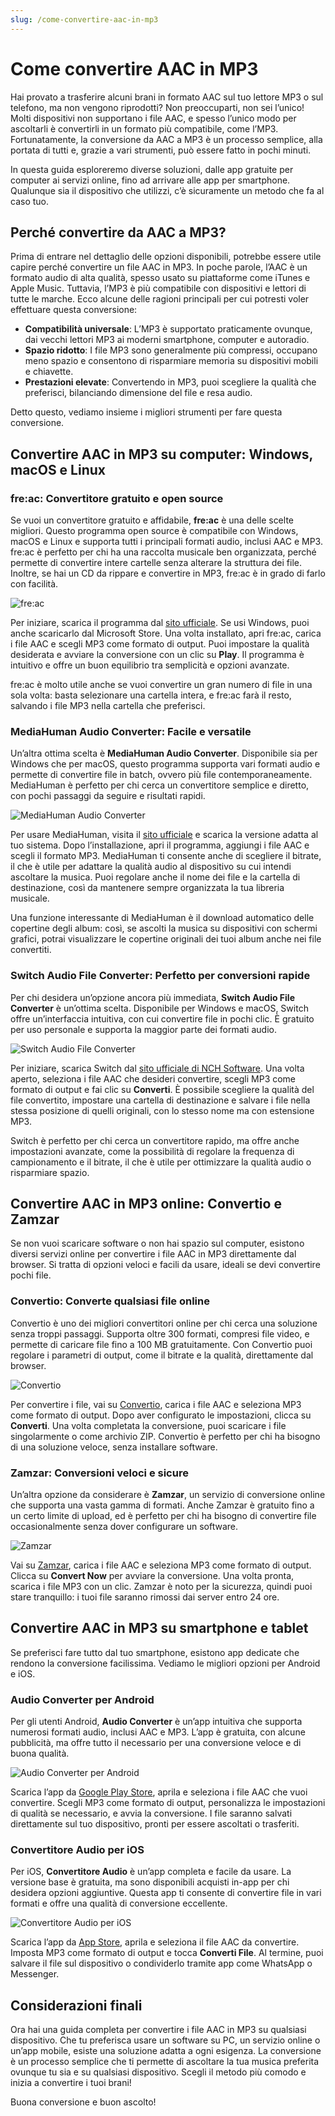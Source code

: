 ```yaml
---
slug: /come-convertire-aac-in-mp3
---
```


# Come convertire AAC in MP3

Hai provato a trasferire alcuni brani in formato AAC sul tuo lettore MP3 o sul telefono, ma non vengono riprodotti? Non preoccuparti, non sei l’unico! Molti dispositivi non supportano i file AAC, e spesso l’unico modo per ascoltarli è convertirli in un formato più compatibile, come l’MP3. Fortunatamente, la conversione da AAC a MP3 è un processo semplice, alla portata di tutti e, grazie a vari strumenti, può essere fatto in pochi minuti.

In questa guida esploreremo diverse soluzioni, dalle app gratuite per computer ai servizi online, fino ad arrivare alle app per smartphone. Qualunque sia il dispositivo che utilizzi, c’è sicuramente un metodo che fa al caso tuo.

## Perché convertire da AAC a MP3?

Prima di entrare nel dettaglio delle opzioni disponibili, potrebbe essere utile capire perché convertire un file AAC in MP3. In poche parole, l’AAC è un formato audio di alta qualità, spesso usato su piattaforme come iTunes e Apple Music. Tuttavia, l’MP3 è più compatibile con dispositivi e lettori di tutte le marche. Ecco alcune delle ragioni principali per cui potresti voler effettuare questa conversione:

- **Compatibilità universale**: L’MP3 è supportato praticamente ovunque, dai vecchi lettori MP3 ai moderni smartphone, computer e autoradio.
- **Spazio ridotto**: I file MP3 sono generalmente più compressi, occupano meno spazio e consentono di risparmiare memoria su dispositivi mobili e chiavette.
- **Prestazioni elevate**: Convertendo in MP3, puoi scegliere la qualità che preferisci, bilanciando dimensione del file e resa audio.
  
Detto questo, vediamo insieme i migliori strumenti per fare questa conversione.

## Convertire AAC in MP3 su computer: Windows, macOS e Linux

### fre:ac: Convertitore gratuito e open source

Se vuoi un convertitore gratuito e affidabile, **fre:ac** è una delle scelte migliori. Questo programma open source è compatibile con Windows, macOS e Linux e supporta tutti i principali formati audio, inclusi AAC e MP3. fre:ac è perfetto per chi ha una raccolta musicale ben organizzata, perché permette di convertire intere cartelle senza alterare la struttura dei file. Inoltre, se hai un CD da rippare e convertire in MP3, fre:ac è in grado di farlo con facilità.

![fre:ac](/guide-img/output/a448edf.jpg)

Per iniziare, scarica il programma dal [sito ufficiale](http://www.freac.org/). Se usi Windows, puoi anche scaricarlo dal Microsoft Store. Una volta installato, apri fre:ac, carica i file AAC e scegli MP3 come formato di output. Puoi impostare la qualità desiderata e avviare la conversione con un clic su **Play**. Il programma è intuitivo e offre un buon equilibrio tra semplicità e opzioni avanzate.

fre:ac è molto utile anche se vuoi convertire un gran numero di file in una sola volta: basta selezionare una cartella intera, e fre:ac farà il resto, salvando i file MP3 nella cartella che preferisci.

### MediaHuman Audio Converter: Facile e versatile

Un’altra ottima scelta è **MediaHuman Audio Converter**. Disponibile sia per Windows che per macOS, questo programma supporta vari formati audio e permette di convertire file in batch, ovvero più file contemporaneamente. MediaHuman è perfetto per chi cerca un convertitore semplice e diretto, con pochi passaggi da seguire e risultati rapidi.

![MediaHuman Audio Converter](/guide-img/output/3a00561e.jpg)

Per usare MediaHuman, visita il [sito ufficiale](https://www.mediahuman.com/it/audio-converter/) e scarica la versione adatta al tuo sistema. Dopo l’installazione, apri il programma, aggiungi i file AAC e scegli il formato MP3. MediaHuman ti consente anche di scegliere il bitrate, il che è utile per adattare la qualità audio al dispositivo su cui intendi ascoltare la musica. Puoi regolare anche il nome dei file e la cartella di destinazione, così da mantenere sempre organizzata la tua libreria musicale.

Una funzione interessante di MediaHuman è il download automatico delle copertine degli album: così, se ascolti la musica su dispositivi con schermi grafici, potrai visualizzare le copertine originali dei tuoi album anche nei file convertiti.

### Switch Audio File Converter: Perfetto per conversioni rapide

Per chi desidera un’opzione ancora più immediata, **Switch Audio File Converter** è un’ottima scelta. Disponibile per Windows e macOS, Switch offre un’interfaccia intuitiva, con cui convertire file in pochi clic. È gratuito per uso personale e supporta la maggior parte dei formati audio.

![Switch Audio File Converter](/guide-img/output/c129f388.jpg)

Per iniziare, scarica Switch dal [sito ufficiale di NCH Software](https://www.nch.com.au/switch/index.html#). Una volta aperto, seleziona i file AAC che desideri convertire, scegli MP3 come formato di output e fai clic su **Converti**. È possibile scegliere la qualità del file convertito, impostare una cartella di destinazione e salvare i file nella stessa posizione di quelli originali, con lo stesso nome ma con estensione MP3.

Switch è perfetto per chi cerca un convertitore rapido, ma offre anche impostazioni avanzate, come la possibilità di regolare la frequenza di campionamento e il bitrate, il che è utile per ottimizzare la qualità audio o risparmiare spazio.

## Convertire AAC in MP3 online: Convertio e Zamzar

Se non vuoi scaricare software o non hai spazio sul computer, esistono diversi servizi online per convertire i file AAC in MP3 direttamente dal browser. Si tratta di opzioni veloci e facili da usare, ideali se devi convertire pochi file.

### Convertio: Converte qualsiasi file online

Convertio è uno dei migliori convertitori online per chi cerca una soluzione senza troppi passaggi. Supporta oltre 300 formati, compresi file video, e permette di caricare file fino a 100 MB gratuitamente. Con Convertio puoi regolare i parametri di output, come il bitrate e la qualità, direttamente dal browser.

![Convertio](/guide-img/output/81c52bd.jpg)

Per convertire i file, vai su [Convertio](https://convertio.co/it/), carica i file AAC e seleziona MP3 come formato di output. Dopo aver configurato le impostazioni, clicca su **Converti**. Una volta completata la conversione, puoi scaricare i file singolarmente o come archivio ZIP. Convertio è perfetto per chi ha bisogno di una soluzione veloce, senza installare software.

### Zamzar: Conversioni veloci e sicure

Un’altra opzione da considerare è **Zamzar**, un servizio di conversione online che supporta una vasta gamma di formati. Anche Zamzar è gratuito fino a un certo limite di upload, ed è perfetto per chi ha bisogno di convertire file occasionalmente senza dover configurare un software.

![Zamzar](/guide-img/output/217ffd53.jpg)

Vai su [Zamzar](https://www.zamzar.com), carica i file AAC e seleziona MP3 come formato di output. Clicca su **Convert Now** per avviare la conversione. Una volta pronta, scarica i file MP3 con un clic. Zamzar è noto per la sicurezza, quindi puoi stare tranquillo: i tuoi file saranno rimossi dai server entro 24 ore.

## Convertire AAC in MP3 su smartphone e tablet

Se preferisci fare tutto dal tuo smartphone, esistono app dedicate che rendono la conversione facilissima. Vediamo le migliori opzioni per Android e iOS.

### Audio Converter per Android

Per gli utenti Android, **Audio Converter** è un’app intuitiva che supporta numerosi formati audio, inclusi AAC e MP3. L’app è gratuita, con alcune pubblicità, ma offre tutto il necessario per una conversione veloce e di buona qualità.

![Audio Converter per Android](/guide-img/output/8aac2d3c.jpg)

Scarica l’app da [Google Play Store](https://play.google.com/store/apps/details?id=com.bdroid.audiomediaconverter), aprila e seleziona i file AAC che vuoi convertire. Scegli MP3 come formato di output, personalizza le impostazioni di qualità se necessario, e avvia la conversione. I file saranno salvati direttamente sul tuo dispositivo, pronti per essere ascoltati o trasferiti.

### Convertitore Audio per iOS

Per iOS, **Convertitore Audio** è un’app completa e facile da usare. La versione base è gratuita, ma sono disponibili acquisti in-app per chi desidera opzioni aggiuntive. Questa app ti consente di convertire file in vari formati e offre una qualità di conversione eccellente.

![Convertitore Audio per iOS](/guide-img/output/469bd959.jpg)

Scarica l’app da [App Store](https://apps.apple.com/it/app/convertitore-audio/id889643660), aprila e seleziona il file AAC da convertire. Imposta MP3 come formato di output e tocca **Converti File**. Al termine, puoi salvare il file sul dispositivo o condividerlo tramite app come WhatsApp o Messenger.

## Considerazioni finali

Ora hai una guida completa per convertire i file AAC in MP3 su qualsiasi dispositivo. Che tu preferisca usare un software su PC, un servizio online o un’app mobile, esiste una soluzione adatta a ogni esigenza. La conversione è un processo semplice che ti permette di ascoltare la tua musica preferita ovunque tu sia e su qualsiasi dispositivo. Scegli il metodo più comodo e inizia a convertire i tuoi brani!

Buona conversione e buon ascolto!
